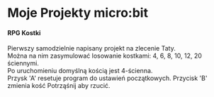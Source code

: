 # Moje Projekty micro:bit

#### RPG Kostki

Pierwszy samodzielnie napisany projekt na zlecenie Taty.  
Można na nim zasymulować losowanie kostkami: 4, 6, 8, 10, 12, 20 ściennymi.  
Po uruchomieniu domyślną kością jest 4-ścienna.  
Przysk 'A' resetuje program do ustawień początkowych.
Przycisk 'B' zmienia kość
Potrząśnij aby rzucić.
